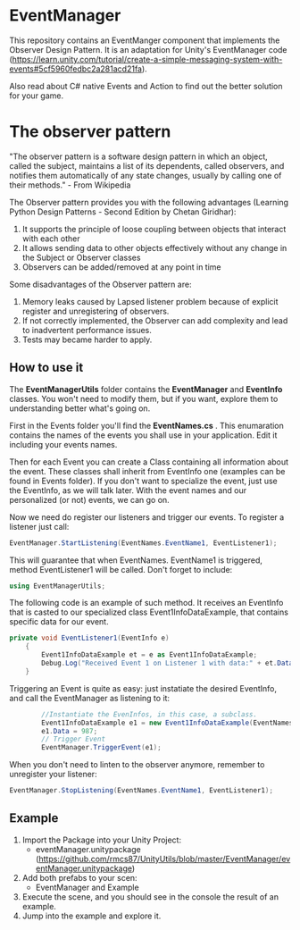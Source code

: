 # EventManager

This repository contains an EventManger component that implements the Observer Design Pattern. It is an adaptation for Unity's EventManager code (https://learn.unity.com/tutorial/create-a-simple-messaging-system-with-events#5cf5960fedbc2a281acd21fa).

Also read about C# native Events and Action to find out the better solution for your game.

# The observer pattern
"The observer pattern is a software design pattern in which an object, called the subject, maintains a list of its dependents, called observers, and notifies them automatically of any state changes, usually by calling one of their methods." - From Wikipedia

The Observer pattern provides you with the following advantages (Learning Python Design Patterns - Second Edition by Chetan Giridhar):

1. It supports the principle of loose coupling between objects that interact with each other
1. It allows sending data to other objects effectively without any change in the Subject or Observer classes
1. Observers can be added/removed at any point in time

Some disadvantages of the Observer pattern are:
1. Memory leaks caused by Lapsed listener problem because of explicit register and unregistering of observers.
1. If not correctly implemented, the Observer can add complexity and lead to inadvertent performance issues.
1. Tests may became harder to apply.

## How to use it

The **EventManagerUtils** folder contains the **EventManager** and **EventInfo** classes. You won't need to modify them, but if you want, explore them to understanding better what's going on.

First in the Events folder you'll find the **EventNames.cs** . This enumaration contains the names of the events you shall use in your application. Edit it including your events names. 

Then for each Event you can create a Class containing all information about the event. These classes shall inherit from EventInfo one (examples can be found in Events folder). If you don't want to specialize the event, just use the EventInfo, as we will talk later. With the event names and our personalized (or not) events, we can go on.

Now we need do register our listeners and trigger our events. To register a listener just call:
```c#
EventManager.StartListening(EventNames.EventName1, EventListener1);
```
This will guarantee that when EventNames. EventName1 is triggered, method EventListener1 will be called. Don't forget to include:

```c#
using EventManagerUtils;
```

The following code is an example of such method. It receives an EventInfo that is casted to our specialized class Event1InfoDataExample, that contains specific data for our event.
```c#
private void EventListener1(EventInfo e)
    {
        Event1InfoDataExample et = e as Event1InfoDataExample;
        Debug.Log("Received Event 1 on Listener 1 with data:" + et.Data);
    }
```
Triggering an Event is quite as easy: just instatiate the desired EventInfo, and call the EventManager as listening to it:
```c#
        //Instantiate the EvenInfos, in this case, a subclass.
        Event1InfoDataExample e1 = new Event1InfoDataExample(EventNames.EventName1);
        e1.Data = 987;        
        // Trigger Event
        EventManager.TriggerEvent(e1);
```

When you don't need to linten to the observer anymore, remember to unregister your listener:

```c#
EventManager.StopListening(EventNames.EventName1, EventListener1);
```


## Example

1. Import the Package into your Unity Project:
    * eventManager.unitypackage (https://github.com/rmcs87/UnityUtils/blob/master/EventManager/eventManager.unitypackage)
1. Add both prefabs to your scen:
    * EventManager and Example
1. Execute the scene, and you should see in the console the result of an example.
1. Jump into the example and explore it.
